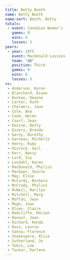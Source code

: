 ```yaml
---
title: Betty Booth
name: Betty Booth
name-sort: Booth, Betty
totals:
 - event: Canadian Women's
   games: 9
   wins: 6
   losses: 3
years:
 - year: 1975
   event: Macdonald Lassies
   team: "AB"
   position: Third
   games: 9
   wins: 6
   losses: 3
vs:
 - Anderson, Karen
 - Blanchard, Diane
 - Buchan, Deanne
 - Carter, Ruth
 - Chalmers, Jane
 - Cole, Bea
 - Cook, Helen
 - Court, Jean
 - Devine, Betty
 - Essery, Brenda
 - Garey, Dorothy
 - Garneau, Michelle
 - Henry, Ruby
 - Hiscock, Gail
 - Kerr, Nancy
 - Lord, Ivy
 - Lovdahl, Karen
 - MacDonald, Phyliss
 - MacEwen, Sharon
 - May, Elsie
 - McCurdy, Barbara
 - McCrady, Phyliss
 - McNeil, Marilyn
 - Mitchell, Marg
 - Moffat, Jean
 - Mogk, Joan
 - Olsen, Claire
 - Radcliffe, Marion
 - Renouf, Joan
 - Richard, Kenda
 - Ross, Laurie
 - Sanna, Florence
 - Shakespere, Alice
 - Sutherland, Jo
 - Tobin, Lee
 - Tucker, Darlene
---
```

